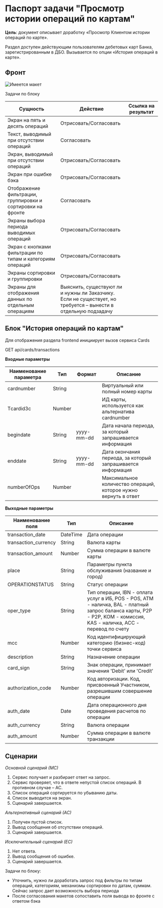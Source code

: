 # Паспорт задачи "Просмотр истории операций по картам"

**Цель**: документ описывает доработку «Просмотр Клиентом истории операций по карте».

Раздел доступен действующим пользователям дебетовых карт Банка, зарегистрированным в ДБО. Вызывается по опции «История операций в карте».

## Фронт



![Имеется макет	](//https://support.bsc-ideas.com/confl/display/RAD/AN_DOC_Workshop/150x100)


Задачи по блоку

Сущность  | Действие | Ссылка на результат|
------------- | ------------- | -------------------|
Экран на пять и десять операций|Отрисовать/Согласовать|
Текст, выводимый при отсутствии операций|Согласовать|
Экран, выводимый при отсутствии операций|Отрисовать/Согласовать|
Экран при ошибке бэка|Отрисовать/Согласовать|
Отображение фильтрации, группировки и сортировки на фронте|Согласовать|
Экраны выбора периода выводимых операций|Отрисовать/Согласовать|
Экран с кнопками фильтрации по типам и категориям операций|Отрисовать/Согласовать|
Экраны сортировки и группировки|Отрисовать/Согласовать|
Экраны для отображения данных по отдельным операциям|Выяснить, существуют ли и нужны ли Заказчику. Если не существует, но требуется – вынести в отдельную подзадачу|

## Блок "История операций по картам"

Для отображения раздела frontend инициирует вызов сервиса Cards

GET api/cards/transactions

**Входные параметры**

Наименование параметра  | Тип | Формат| Описание |
---------- | ---------| ----------------| ----------|
cardnumber |String||Виртуальный или полный номер карты
Тcardid3c |Number||ИД карты, используется как альтернатива cardnumber
begindate |String|yyyy-mm-dd|Дата начала периода, за который запрашивается информация
enddate |String|yyyy-mm-dd|Дата окончания периода, за который запрашивается информация
numberOfOps |Number||Максимальное количество операций, которое нужно вернуть в ответ

**Выходные параметры**

Наименование поля  | Тип | Описание |
---------- | ---------| ----------------|
transaction_date|DateTime|Дата операции|
transaction_currency|String|Валюта карты| 
transaction_amount|Number|Сумма операции в валюте карты|
place|String|Параметры пункта обслуживания (название и город)| 
OPERATIONSTATUS|String|Статус операции|
oper_type|String|	 Тип операции, IBN - оплата услуг в ИБ, POS - POS, ATM - наличка, BAL - платный запрос баланса карты, P2P - P2P, KOM - комиссия, KAS - наличка, ACC - перевод по счету|
mcc|Number|Код идентифицирующий категорию (бизнес-код) точки сервиса|
description|String|Назначение операции|
card_sign|String|Знак операции, принимает значения 'Debit' или 'Credit'|
authorization_code|Number|Код авторизации. Код, присвоенный Участником, разрешившим совершение операции|
auth_date|Date|Дата операционного дня проведения расчетов по операции|
auth_currency|String|Валюта операции|
auth_amount|Number|Сумма операции в валюте транзакции|

## Сценарии

*Основной сценарий (МС)*
1.	Сервис получает и разбирает ответ на запрос.
2.	Сервис проверяет, что в ответе непустой список операций. В противном случае – АС.
3.	Список операций сортируется по убыванию даты.
4.	Список выводится на экран.
5.	Сценарий завершается.

*Альтернативный сценарий (АС)*
1.	Получен пустой список.
2.	Вывод сообщения об отсутствии операций.
3.	Сценарий завершается.

*Исключительный сценарий (ЕС)*
1.	Нет ответа.
2.	Вывод сообщения об ошибке.
3.	Сценарий завершается.

Задачи по блоку:
- Уточнить, нужно ли доработать запрос под фильтры по типам операций, категориям, механизмы сортировки по датам, суммам. Сейчас запрос дает возможность выбора периода
- После согласования макетов сопоставить поля вывода во фронте с ответом бэка



 






